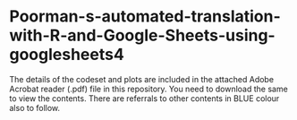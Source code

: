 # Poorman-s-automated-translation-with-R-and-Google-Sheets-using-googlesheets4

The details of the codeset and plots are included in the attached Adobe Acrobat reader (.pdf) file in this repository. 
You need to download the same to view the contents. There are referrals to other contents in BLUE colour also to follow.
